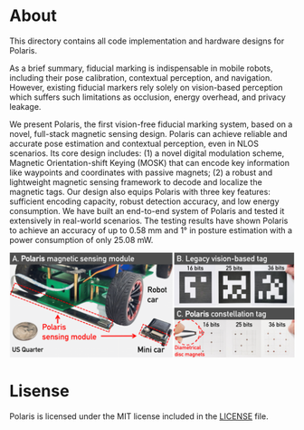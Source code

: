 # About
This directory contains all code implementation and hardware designs for Polaris.

As a brief summary, fiducial marking is indispensable in mobile robots, including their pose calibration, contextual perception, and navigation. However, existing fiducial markers rely solely on vision-based perception which suffers such limitations as occlusion, energy overhead, and privacy leakage. 

We present Polaris, the first vision-free fiducial marking system, based on a novel, full-stack magnetic sensing design. 
Polaris can achieve reliable and accurate pose estimation and contextual perception, even in NLOS scenarios. 
Its core design includes: (1) a novel digital modulation scheme, Magnetic Orientation-shift Keying (MOSK) that can encode key information like waypoints and coordinates with passive magnets; (2) a robust and lightweight magnetic sensing framework to decode and localize the magnetic tags. 
Our design also equips Polaris with three key features: sufficient encoding capacity, robust detection accuracy, and low energy consumption. 
We have built an end-to-end system of Polaris and tested it extensively in real-world scenarios. The testing results have shown Polaris to achieve an accuracy of up to 0.58 mm and 1&deg; in posture estimation with a power consumption of only 25.08 mW.

![plot](./Img/illustration.png)

# Lisense
Polaris is licensed under the MIT license included in the [LICENSE](./LICENSE) file.